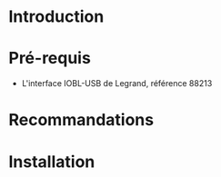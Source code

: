 # Introduction #




# Pré-requis #

  * L'interface IOBL-USB de Legrand, référence 88213

# Recommandations #



# Installation #
